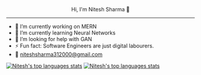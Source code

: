 <center> Hi, I'm Nitesh Sharma 👋</center>
<hr>


- 🔭 I’m currently working on MERN
- 🌱 I’m currently learning Neural Networks
- 🤔 I’m looking for help with GAN 
- ⚡ Fun fact: Software Engineers are just digital labourers.
- 📩 <a href="mailto:niteshsharma312000@gmail.com">niteshsharma312000@gmail.com</a>


[![Nitesh's top languages stats](https://github-readme-stats.vercel.app/api/top-langs/?username=niteshsh4rma&theme=dark)](https://github.com/niteshsh4rma/niteshsh4rma) 
[![Nitesh's top languages stats](https://github-readme-stats.vercel.app/api?username=niteshsh4rma&show_icons=true&theme=dark)](https://github.com/niteshsh4rma/niteshsh4rma)

